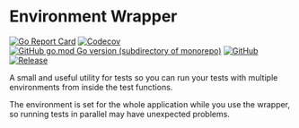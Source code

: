 Environment Wrapper
===================

[![Go Report Card](https://goreportcard.com/badge/github.com/ilijamt/envwrap)](https://goreportcard.com/report/github.com/ilijamt/envwrap)
[![Codecov](https://img.shields.io/codecov/c/gh/ilijamt/envwrap)](https://app.codecov.io/gh/ilijamt/envwrap)
[![GitHub go.mod Go version (subdirectory of monorepo)](https://img.shields.io/github/go-mod/go-version/ilijamt/envwrap)](go.mod)
[![GitHub](https://img.shields.io/github/license/ilijamt/envwrap)](LICENSE)
[![Release](https://img.shields.io/github/release/ilijamt/envwrap.svg)](https://github.com/ilijamt/envwrap/releases/latest)

A small and useful utility for tests so you can run your tests with multiple environments from inside the test functions.

The environment is set for the whole application while you use the wrapper, so running tests in parallel may have unexpected problems.

